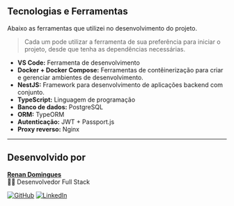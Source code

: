 ## Tecnologias e Ferramentas

Abaixo as ferramentas que utilizei no desenvolvimento do projeto.

> Cada um pode utilizar a ferramenta de sua preferência para iniciar o projeto, desde que tenha as dependências necessárias.

- **VS Code:** Ferramenta de desenvolvimento
- **Docker + Docker Compose:** Ferramentas de contêinerização para criar e gerenciar ambientes de desenvolvimento.
- **NestJS:** Framework para desenvolvimento de aplicações backend com conjunto.
- **TypeScript:** Linguagem de programação
- **Banco de dados:** PostgreSQL
- **ORM:** TypeORM
- **Autenticação:** JWT + Passport.js
- **Proxy reverso:** Nginx

---

## Desenvolvido por

[**Renan Domingues**](https://www.linkedin.com/in/renan-domingues-4808b2172/)  
👨‍💻 Desenvolvedor Full Stack

[![GitHub](https://img.shields.io/badge/-Renan%20Domingues-181717?style=flat-square&logo=github&logoColor=white&link=https://github.com/dominguesrenan)](https://github.com/dominguesrenan)
[![LinkedIn](https://img.shields.io/badge/-Renan%20Domingues-blue?style=flat-square&logo=Linkedin&logoColor=white&link=https://www.linkedin.com/in/renan-domingues-4808b2172/)](https://www.linkedin.com/in/renan-domingues-4808b2172/)

